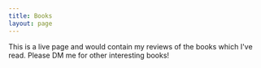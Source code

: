 ```yaml
---
title: Books
layout: page
---
```


This is a live page and would contain my reviews of the books which I've read. Please DM me for other interesting books!
